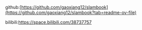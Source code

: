 github:[https://github.com/gaoxiang12/slambook](https://github.com/gaoxiang12/slambook?tab=readme-ov-file)

bilibili:https://space.bilibili.com/38737757
